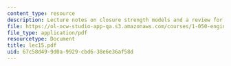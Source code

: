 ```yaml
---
content_type: resource
description: Lecture notes on closure strength models and a review for a quiz.
file: https://ol-ocw-studio-app-qa.s3.amazonaws.com/courses/1-050-engineering-mechanics-i-fall-2007/67c58d499d0a9929cbd638e6e36af58d_lec15.pdf
file_type: application/pdf
resourcetype: Document
title: lec15.pdf
uid: 67c58d49-9d0a-9929-cbd6-38e6e36af58d
---
```

